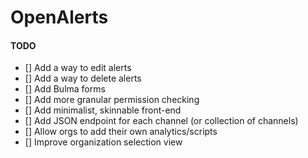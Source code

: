 # OpenAlerts

#### TODO

- [] Add a way to edit alerts
- [] Add a way to delete alerts
- [] Add Bulma forms
- [] Add more granular permission checking
- [] Add minimalist, skinnable front-end
- [] Add JSON endpoint for each channel (or collection of channels)
- [] Allow orgs to add their own analytics/scripts
- [] Improve organization selection view